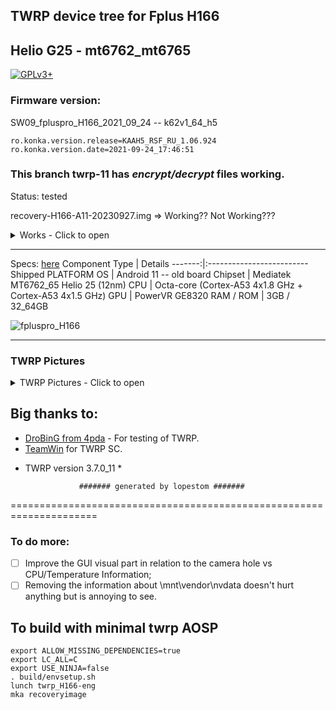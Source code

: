 ## TWRP device tree for Fplus H166
Helio G25 - mt6762_mt6765
---------------
[![GPLv3+](https://img.shields.io/badge/license-GPLv3+-red.svg)](https://www.gnu.org/licenses/gpl-3.0.html)

### Firmware version:
SW09_fpluspro_H166_2021_09_24 -- k62v1_64_h5

```
ro.konka.version.release=KAAH5_RSF_RU_1.06.924
ro.konka.version.date=2021-09-24_17:46:51
```
### This branch twrp-11 has ***encrypt/decrypt*** files working.

Status: tested

recovery-H166-A11-20230927.img => Working?? Not Working???

<details><summary>Works - Click to open</summary>
<p>

- [X] ADB
- [X] Decryption (Android 11)
- [X] Display
- [X] Fasbootd
- [X] Flashing
- [X] MTP
- [X] Sideload
- [X] USB OTG
- [X] Vibrator
</p>
</details>

------------------------------------

Specs: [here](https://www.imei.info/fr/phonedatabase/fplus-h166/)
Component Type | Details
-------:|:-------------------------
Shipped PLATFORM OS	 |  Android 11 -- old board
Chipset	     |  Mediatek MT6762_65 Helio 25 (12nm)
CPU	         |  Octa-core (Cortex-A53 4x1.8 GHz + Cortex-A53 4x1.5 GHz)
GPU	         |  PowerVR GE8320
RAM / ROM	         |  3GB / 32_64GB


![fpluspro_H166](https://market.marvel.ru/upload/resize_cache/webp/iblock/5fd/5fd279858b589b60688d41cb2e1f9ed5.webp)

---------------

### TWRP Pictures
<details><summary>TWRP Pictures - Click to open</summary>
<p>

![TWRP Menu](https://github.com/lopestom/twrp_device_fplus_H166/releases/download/Fplus_H166-SW09/Screenshot_2023-10-10-04-09-34_resized.png)
![Backup](https://github.com/lopestom/twrp_device_fplus_H166/releases/download/Fplus_H166-SW09/Screenshot_2023-10-10-04-15-48_resized.png)

</p>
</details>

## Big thanks to:
- [DroBinG from 4pda](https://4pda.to/forum/index.php?showuser=10661048) - For testing of TWRP.<br/>
- [TeamWin](https://github.com/TeamWin) for TWRP SC.
* TWRP version 3.7.0_11 *

                  ####### generated by lopestom #######
===================================================================== 

### To do more:
- [ ] Improve the GUI visual part in relation to the camera hole vs CPU/Temperature Information;
- [ ] Removing the information about \mnt\vendor\nvdata doesn't hurt anything but is annoying to see.

## To build with minimal twrp AOSP
```
export ALLOW_MISSING_DEPENDENCIES=true
export LC_ALL=C
export USE_NINJA=false
. build/envsetup.sh
lunch twrp_H166-eng
mka recoveryimage
```

